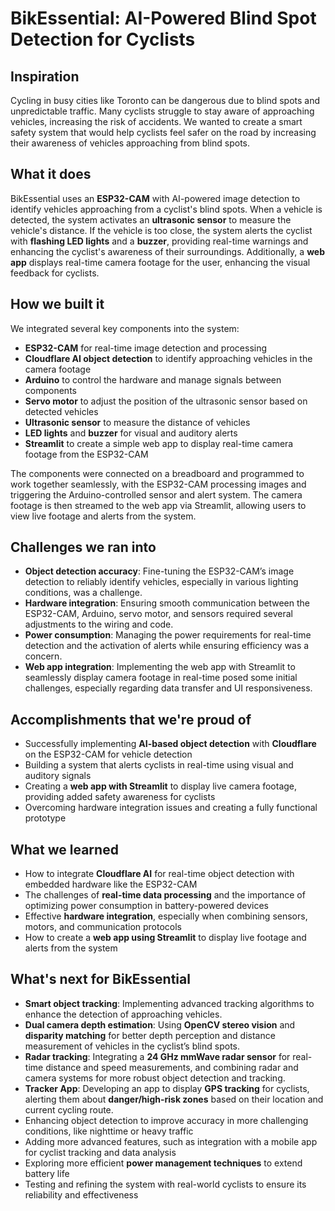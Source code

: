# BikEssential: AI-Powered Blind Spot Detection for Cyclists  

## Inspiration  
Cycling in busy cities like Toronto can be dangerous due to blind spots and unpredictable traffic. Many cyclists struggle to stay aware of approaching vehicles, increasing the risk of accidents. We wanted to create a smart safety system that would help cyclists feel safer on the road by increasing their awareness of vehicles approaching from blind spots.  

## What it does  
BikEssential uses an **ESP32-CAM** with AI-powered image detection to identify vehicles approaching from a cyclist's blind spots. When a vehicle is detected, the system activates an **ultrasonic sensor** to measure the vehicle's distance. If the vehicle is too close, the system alerts the cyclist with **flashing LED lights** and a **buzzer**, providing real-time warnings and enhancing the cyclist's awareness of their surroundings. Additionally, a **web app** displays real-time camera footage for the user, enhancing the visual feedback for cyclists.  

## How we built it  
We integrated several key components into the system:  
- **ESP32-CAM** for real-time image detection and processing  
- **Cloudflare AI object detection** to identify approaching vehicles in the camera footage  
- **Arduino** to control the hardware and manage signals between components  
- **Servo motor** to adjust the position of the ultrasonic sensor based on detected vehicles  
- **Ultrasonic sensor** to measure the distance of vehicles  
- **LED lights** and **buzzer** for visual and auditory alerts  
- **Streamlit** to create a simple web app to display real-time camera footage from the ESP32-CAM  

The components were connected on a breadboard and programmed to work together seamlessly, with the ESP32-CAM processing images and triggering the Arduino-controlled sensor and alert system. The camera footage is then streamed to the web app via Streamlit, allowing users to view live footage and alerts from the system.

## Challenges we ran into  
- **Object detection accuracy**: Fine-tuning the ESP32-CAM’s image detection to reliably identify vehicles, especially in various lighting conditions, was a challenge.  
- **Hardware integration**: Ensuring smooth communication between the ESP32-CAM, Arduino, servo motor, and sensors required several adjustments to the wiring and code.  
- **Power consumption**: Managing the power requirements for real-time detection and the activation of alerts while ensuring efficiency was a concern.  
- **Web app integration**: Implementing the web app with Streamlit to seamlessly display camera footage in real-time posed some initial challenges, especially regarding data transfer and UI responsiveness.

## Accomplishments that we're proud of  
- Successfully implementing **AI-based object detection** with **Cloudflare** on the ESP32-CAM for vehicle detection  
- Building a system that alerts cyclists in real-time using visual and auditory signals  
- Creating a **web app with Streamlit** to display live camera footage, providing added safety awareness for cyclists  
- Overcoming hardware integration issues and creating a fully functional prototype  

## What we learned  
- How to integrate **Cloudflare AI** for real-time object detection with embedded hardware like the ESP32-CAM  
- The challenges of **real-time data processing** and the importance of optimizing power consumption in battery-powered devices  
- Effective **hardware integration**, especially when combining sensors, motors, and communication protocols  
- How to create a **web app using Streamlit** to display live footage and alerts from the system  

## What's next for BikEssential  
- **Smart object tracking**: Implementing advanced tracking algorithms to enhance the detection of approaching vehicles.  
- **Dual camera depth estimation**: Using **OpenCV stereo vision** and **disparity matching** for better depth perception and distance measurement of vehicles in the cyclist’s blind spots.  
- **Radar tracking**: Integrating a **24 GHz mmWave radar sensor** for real-time distance and speed measurements, and combining radar and camera systems for more robust object detection and tracking.  
- **Tracker App**: Developing an app to display **GPS tracking** for cyclists, alerting them about **danger/high-risk zones** based on their location and current cycling route.  
- Enhancing object detection to improve accuracy in more challenging conditions, like nighttime or heavy traffic  
- Adding more advanced features, such as integration with a mobile app for cyclist tracking and data analysis  
- Exploring more efficient **power management techniques** to extend battery life  
- Testing and refining the system with real-world cyclists to ensure its reliability and effectiveness  
